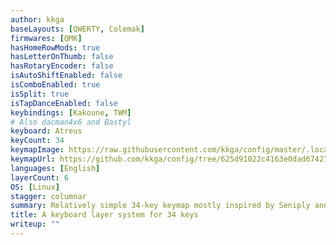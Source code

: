 ```yaml
---
author: kkga
baseLayouts: [QWERTY, Colemak]
firmwares: [QMK]
hasHomeRowMods: true
hasLetterOnThumb: false
hasRotaryEncoder: false
isAutoShiftEnabled: false
isComboEnabled: true
isSplit: true
isTapDanceEnabled: false
keybindings: [Kakoune, TWM]
# Also dacman4x6 and Bastyl
keyboard: Atreus
keyCount: 34
keymapImage: https://raw.githubusercontent.com/kkga/config/master/.local/share/34keys.png
keymapUrl: https://github.com/kkga/config/tree/625d91022c4163e0dad674270d5a147692eaf9b2/.config/qmk
languages: [English]
layerCount: 6
OS: [Linux]
stagger: columnar
summary: Relatively simple 34-key keymap mostly inspired by Seniply and "Callum-style", but with a few tweaks.
title: A keyboard layer system for 34 keys
writeup: ""
---
```

